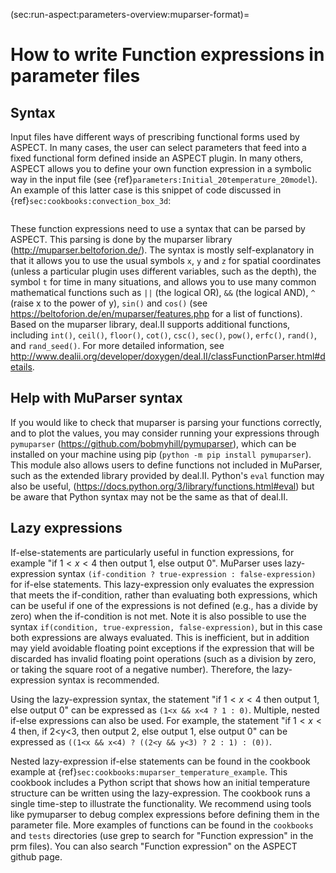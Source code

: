 (sec:run-aspect:parameters-overview:muparser-format)=
# How to write Function expressions in parameter files

## Syntax
Input files have different ways of prescribing functional forms used by
ASPECT. In many cases, the user can select parameters that feed into a
fixed functional form defined inside an ASPECT plugin. In many others,
ASPECT allows you to define your own function expression in a symbolic way
in the input file (see {ref}`parameters:Initial_20temperature_20model`).
An example of this latter case is this snippet of code discussed in
{ref}`sec:cookbooks:convection_box_3d`:

```{literalinclude} ../../cookbooks/cookbooks/convection_box_3d/doc/initial.part.prm
```

These function expressions need to use a syntax that can be parsed by ASPECT.
This parsing is done by the muparser library (<http://muparser.beltoforion.de/>).
The syntax is mostly self-explanatory in that it allows you to use the usual
symbols `x`, `y` and `z` for spatial coordinates
(unless a particular plugin uses different variables, such as the depth),
the symbol `t` for time in many situations, and allows you to use many common
mathematical functions such as `||` (the logical OR), `&&` (the logical AND),
`^` (raise x to the power of y), `sin()` and `cos()`
(see <https://beltoforion.de/en/muparser/features.php> for a list of functions).
Based on the muparser library, deal.II supports additional functions,
including `int()`, `ceil()`, `floor()`, `cot()`, `csc()`, `sec()`,
`pow()`, `erfc()`, `rand()`, and `rand_seed()`. For more detailed information, see
<http://www.dealii.org/developer/doxygen/deal.II/classFunctionParser.html#details>.

## Help with MuParser syntax
If you would like to check that muparser is parsing your functions correctly,
and to plot the values, you may consider running your expressions through
`pymuparser` (<https://github.com/bobmyhill/pymuparser>),
which can be installed on your machine using pip
(`python -m pip install pymuparser`). This module also allows users to
define functions not included in MuParser, such as the extended library
provided by deal.II. Python's `eval` function may also be useful,
(<https://docs.python.org/3/library/functions.html#eval>)
but be aware that Python syntax may not be the same as that of deal.II.

## Lazy expressions
If-else-statements are particularly useful in function expressions,
for example "if $1<x<4$ then output 1, else output 0". MuParser uses
lazy-expression syntax `(if-condition ? true-expression : false-expression)`
for if-else statements. This lazy-expression only evaluates the expression
that meets the if-condition, rather than evaluating both expressions, which
can be useful if one of the expressions is not defined (e.g., has a divide by
zero) when the if-condition is not met. Note it is also possible to use the
syntax `if(condition, true-expression, false-expression)`, but in this case
both expressions are always evaluated. This is inefficient, but in addition
may yield avoidable floating point exceptions if the expression that
will be discarded has invalid floating point operations (such as a division by
zero, or taking the square root of a negative number).
Therefore, the lazy-expression syntax is recommended.

Using the lazy-expression syntax, the statement "if
$1<x<4$ then output 1, else output 0" can be expressed as
`(1<x && x<4 ? 1 : 0)`. Multiple, nested if-else expressions can also be used.
For example, the statement
"if $1<x<4$ then, if 2\<y\<3, then output 2, else output 1, else output 0"
can be expressed as `((1<x && x<4) ? ((2<y && y<3) ? 2 : 1) : (0))`.

Nested lazy-expression if-else statements can be found in the cookbook
example at {ref}`sec:cookbooks:muparser_temperature_example`.
This cookbook includes a Python script that shows
how an initial temperature structure can be written using the lazy-expression.
The cookbook runs a single time-step to illustrate the functionality.
We recommend using tools like pymuparser to debug complex expressions before
defining them in the parameter file. More examples of
functions can be found in the `cookbooks` and `tests` directories (use
grep to search for "Function expression" in the prm files).
You can also search "Function expression" on the ASPECT github page.
